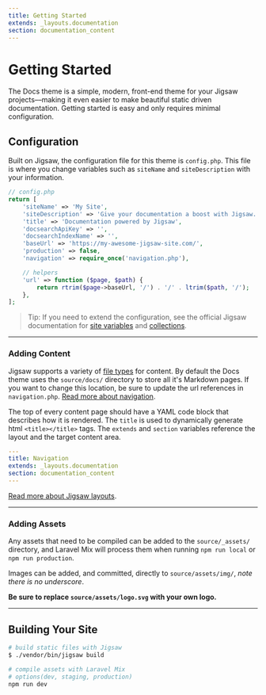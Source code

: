 ```yaml
---
title: Getting Started
extends: _layouts.documentation
section: documentation_content
---
```


# Getting Started

The Docs theme is a simple, modern, front-end theme for your Jigsaw projects––making it even easier to make beautiful static driven documentation. Getting started is easy and only requires minimal configuration.

## Configuration
Built on Jigsaw, the configuration file for this theme is `config.php`. This file is where you change variables such as `siteName` and `siteDescription` with your information.

```php
// config.php
return [
    'siteName' => 'My Site',
    'siteDescription' => 'Give your documentation a boost with Jigsaw. Generate elegant, static docs quickly and easily.',
    'title' => 'Documentation powered by Jigsaw',
    'docsearchApiKey' => '',
    'docsearchIndexName' => '',
    'baseUrl' => 'https://my-awesome-jigsaw-site.com/',
    'production' => false,
    'navigation' => require_once('navigation.php'),

    // helpers
    'url' => function ($page, $path) {
        return rtrim($page->baseUrl, '/') . '/' . ltrim($path, '/');
    },
];
```

> Tip: If you need to extend the configuration, see the official Jigsaw documentation for [site variables](https://jigsaw.tighten.co/docs/site-variables/) and [collections](https://jigsaw.tighten.co/docs/collections/).

---

### Adding Content
Jigsaw supports a variety of [file types](http://jigsaw.tighten.co/docs/content-other-file-types/) for content. By default the Docs theme uses the `source/docs/` directory to store all it's Markdown pages. If you want to change this location, be sure to update the url references in `navigation.php`. [Read more about navigation](/docs/navigation).

The top of every content page should have a YAML code block that describes how it is rendered. The `title` is used to dynamically generate html `<title></title>` tags. The `extends` and `section` variables reference the layout and the target content area.

```yaml
---
title: Navigation
extends: _layouts.documentation
section: documentation_content
---
```

[Read more about Jigsaw layouts](/docs/extending).

---

### Adding Assets
Any assets that need to be compiled can be added to the `source/_assets/` directory, and Laravel Mix will process them when running `npm run local` or `npm run production`.

Images can be added, and committed, directly to `source/assets/img/`, _note there is no underscore_.

**Be sure to replace `source/assets/logo.svg` with your own logo.**

---

## Building Your Site
```bash
# build static files with Jigsaw
$ ./vendor/bin/jigsaw build

# compile assets with Laravel Mix
# options(dev, staging, production)
npm run dev
```
